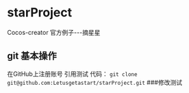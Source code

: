 # starProject
Cocos-creator 官方例子---摘星星

## git 基本操作
在GitHub上注册账号
    引用测试
代码：
`git clone git@github.com:Letusgetastart/starProject.git`
###修改测试
